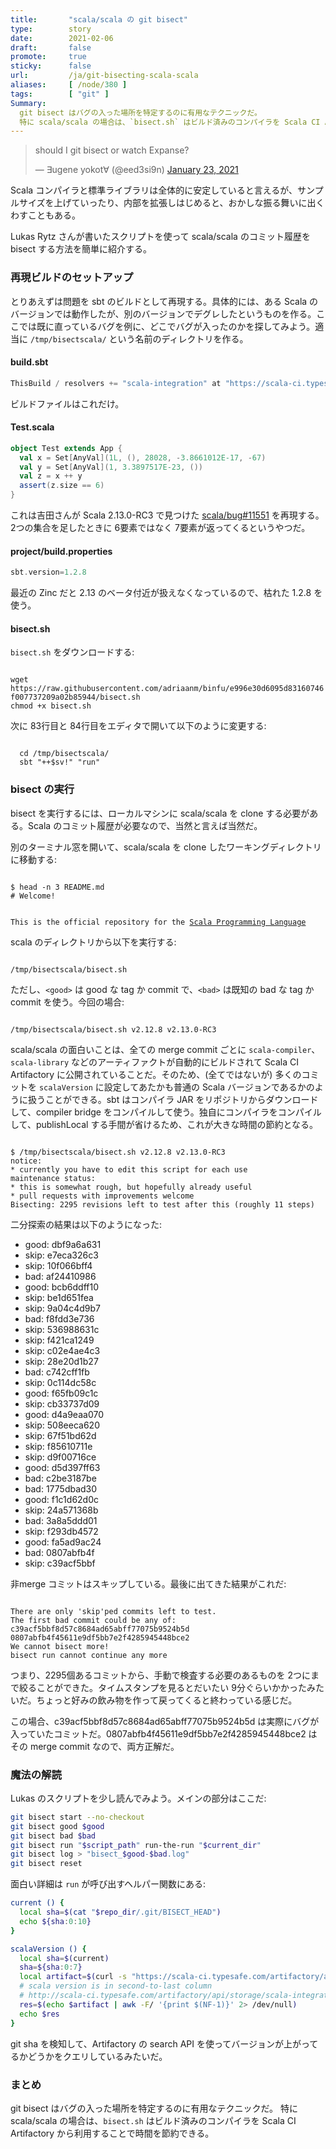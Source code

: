 ```yaml
---
title:       "scala/scala の git bisect"
type:        story
date:        2021-02-06
draft:       false
promote:     true
sticky:      false
url:         /ja/git-bisecting-scala-scala
aliases:     [ /node/380 ]
tags:        [ "git" ]
Summary:
  git bisect はバグの入った場所を特定するのに有用なテクニックだ。
  特に scala/scala の場合は、`bisect.sh` はビルド済みのコンパイラを Scala CI Artifactory から利用することで時間を節約できる。
---
```


<blockquote class="twitter-tweet"><p lang="en" dir="ltr">should I git bisect or watch Expanse?</p>&mdash; ∃ugene yokot∀ (@eed3si9n) <a href="https://twitter.com/eed3si9n/status/1352814320749576192?ref_src=twsrc%5Etfw">January 23, 2021</a></blockquote>

Scala コンパイラと標準ライブラリは全体的に安定していると言えるが、サンプルサイズを上げていったり、内部を拡張しはじめると、おかしな振る舞いに出くわすこともある。

Lukas Rytz さんが書いたスクリプトを使って scala/scala のコミット履歴を bisect する方法を簡単に紹介する。

### 再現ビルドのセットアップ

とりあえずは問題を sbt のビルドとして再現する。具体的には、ある Scala のバージョンでは動作したが、別のバージョンでデグレしたというものを作る。ここでは既に直っているバグを例に、どこでバグが入ったのかを探してみよう。適当に `/tmp/bisectscala/` という名前のディレクトリを作る。

#### build.sbt

```scala
ThisBuild / resolvers += "scala-integration" at "https://scala-ci.typesafe.com/artifactory/scala-integration/"
```

ビルドファイルはこれだけ。

#### Test.scala

```scala
object Test extends App {
  val x = Set[AnyVal](1L, (), 28028, -3.8661012E-17, -67)
  val y = Set[AnyVal](1, 3.3897517E-23, ())
  val z = x ++ y
  assert(z.size == 6)
}
```

これは吉田さんが Scala 2.13.0-RC3 で見つけた [scala/bug#11551](https://github.com/scala/bug/issues/11551) を再現する。2つの集合を足したときに 6要素ではなく 7要素が返ってくるというやつだ。

#### project/build.properties

```scala
sbt.version=1.2.8
```

最近の Zinc だと 2.13 のベータ付近が扱えなくなっているので、枯れた 1.2.8 を使う。

#### bisect.sh

`bisect.sh` をダウンロードする:

<code>
wget https://raw.githubusercontent.com/adriaanm/binfu/e996e30d6095d83160746f007737209a02b85944/bisect.sh
chmod +x bisect.sh
</code>

次に 83行目と 84行目をエディタで開いて以下のように変更する:

<code>
  cd /tmp/bisectscala/
  sbt "++$sv!" "run"
</code>

### bisect の実行

bisect を実行するには、ローカルマシンに scala/scala を clone する必要がある。Scala のコミット履歴が必要なので、当然と言えば当然だ。

別のターミナル窓を開いて、scala/scala を clone したワーキングディレクトリに移動する:

<code>
$ head -n 3 README.md
# Welcome!

This is the official repository for the [Scala Programming Language](http://www.scala-lang.org)
</code>

scala のディレクトリから以下を実行する:

<code>
/tmp/bisectscala/bisect.sh <good> <bad>
</code>

ただし、`<good>` は good な tag か commit で、`<bad>` は既知の bad な tag か commit を使う。今回の場合:

<code>
/tmp/bisectscala/bisect.sh v2.12.8 v2.13.0-RC3
</code>

scala/scala の面白いことは、全ての merge commit ごとに `scala-compiler`、`scala-library` などのアーティファクトが自動的にビルドされて Scala CI Artifactory に公開されていることだ。そのため、(全てではないが) 多くのコミットを `scalaVersion` に設定してあたかも普通の Scala バージョンであるかのように扱うことができる。sbt はコンパイラ JAR をリポジトリからダウンロードして、compiler bridge をコンパイルして使う。独自にコンパイラをコンパイルして、publishLocal する手間が省けるため、これが大きな時間の節約となる。

<code>
$ /tmp/bisectscala/bisect.sh v2.12.8 v2.13.0-RC3
notice:
* currently you have to edit this script for each use
maintenance status:
* this is somewhat rough, but hopefully already useful
* pull requests with improvements welcome
Bisecting: 2295 revisions left to test after this (roughly 11 steps)
</code>

二分探索の結果は以下のようになった:
- good: dbf9a6a631
- skip: e7eca326c3
- skip: 10f066bff4
- bad: af24410986
- good: bcb6ddff10
- skip: be1d651fea
- skip: 9a04c4d9b7
- bad: f8fdd3e736
- skip: 536988631c
- skip: f421ca1249
- skip: c02e4ae4c3
- skip: 28e20d1b27
- bad: c742cff1fb
- skip: 0c114dc58c
- good: f65fb09c1c
- skip: cb33737d09
- good: d4a9eaa070
- skip: 508eeca620
- skip: 67f51bd62d
- skip: f85610711e
- skip: d9f00716ce
- good: d5d397ff63
- bad: c2be3187be
- bad: 1775dbad30
- good: f1c1d62d0c
- skip: 24a571368b
- bad: 3a8a5ddd01
- skip: f293db4572
- good: fa5ad9ac24
- bad: 0807abfb4f
- skip: c39acf5bbf

非merge コミットはスキップしている。最後に出てきた結果がこれだ:

<code>
There are only 'skip'ped commits left to test.
The first bad commit could be any of:
c39acf5bbf8d57c8684ad65abff77075b9524b5d
0807abfb4f45611e9df5bb7e2f4285945448bce2
We cannot bisect more!
bisect run cannot continue any more
</code>

つまり、2295個あるコミットから、手動で検査する必要のあるものを 2つにまで絞ることができた。タイムスタンプを見るとだいたい 9分ぐらいかかったみたいだ。ちょっと好みの飲み物を作って戻ってくると終わっている感じだ。

この場合、c39acf5bbf8d57c8684ad65abff77075b9524b5d は実際にバグが入っていたコミットだ。0807abfb4f45611e9df5bb7e2f4285945448bce2 はその merge commit なので、両方正解だ。

### 魔法の解読

Lukas のスクリプトを少し読んでみよう。メインの部分はここだ:

```bash
git bisect start --no-checkout
git bisect good $good
git bisect bad $bad
git bisect run "$script_path" run-the-run "$current_dir"
git bisect log > "bisect_$good-$bad.log"
git bisect reset
```

面白い詳細は `run` が呼び出すヘルパー関数にある:

```bash
current () {
  local sha=$(cat "$repo_dir/.git/BISECT_HEAD")
  echo ${sha:0:10}
}

scalaVersion () {
  local sha=$(current)
  sha=${sha:0:7}
  local artifact=$(curl -s "https://scala-ci.typesafe.com/artifactory/api/search/artifact?name=$sha" | jq -r '.results | .[] | .uri' | grep "/scala-compiler-.*-$sha.jar")
  # scala version is in second-to-last column
  # http://scala-ci.typesafe.com/artifactory/api/storage/scala-integration/org/scala-lang/scala-compiler/2.13.0-pre-d40e267/scala-compiler-2.13.0-pre-d40e267.jar
  res=$(echo $artifact | awk -F/ '{print $(NF-1)}' 2> /dev/null)
  echo $res
}
```

git sha を検知して、Artifactory の search API を使ってバージョンが上がってるかどうかをクエリしているみたいだ。

### まとめ

git bisect はバグの入った場所を特定するのに有用なテクニックだ。
特に scala/scala の場合は、`bisect.sh` はビルド済みのコンパイラを Scala CI Artifactory から利用することで時間を節約できる。
